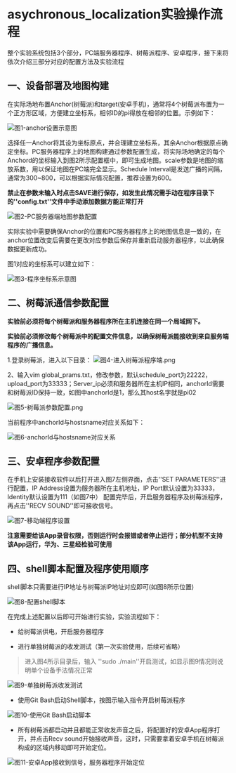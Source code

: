 # asychronous_localization实验操作流程

整个实验系统包括3个部分，PC端服务器程序、树莓派程序、安卓程序，接下来将依次介绍三部分对应的配置方法及实验流程

## 一、设备部署及地图构建

在实际场地布置Anchor(树莓派)和target(安卓手机)，通常将4个树莓派布置为一个正方形区域，方便建立坐标系，相邻ID的pi得放在相邻的位置。示例如下：

![图1-anchor设置示意图](https://upload-images.jianshu.io/upload_images/18861069-a7c54f8752869d67.png?imageMogr2/auto-orient/strip%7CimageView2/2/w/1240)

选择任一Anchor将其设为坐标原点，并合理建立坐标系，其余Anchor根据原点确定坐标。PC服务器程序上的地图构建通过参数配置生成，将实际场地确定的每个Anchord的坐标输入到图2所示配置框中，即可生成地图。scale参数是地图的缩放系数，用以保证地图在PC端完全显示。Schedule Interval是发送广播的间隔，通常为300~800，可以根据实际情况配置，推荐设置为600。

**禁止在参数未输入时点击SAVE进行保存，如发生此情况需手动在程序目录下的''config.txt''文件中手动添加数据方能正常打开**

![图2-PC服务器端地图参数配置](https://upload-images.jianshu.io/upload_images/18861069-698a72f7217c4a82.png?imageMogr2/auto-orient/strip%7CimageView2/2/w/1240)

实际实验中需要确保Anchor的位置和PC服务器程序上的地图信息是一致的，在anchor位置改变后需要在更改对应参数后保存并重新启动服务器程序，以此确保数据更新成功。

图1对应的坐标系可以建立如下：

![图3-程序坐标系示意图](https://upload-images.jianshu.io/upload_images/18861069-5acb1275b0294cf5.png?imageMogr2/auto-orient/strip%7CimageView2/2/w/1240)

## 二、树莓派通信参数配置
 
 **实验前必须将每个树莓派和服务器程序所在主机连接在同一个局域网下。**
 
**实验前必须修改每个树莓派中的配置文件信息，以确保树莓派能接收到来自服务端程序的广播信息。**

1.登录树莓派，进入以下目录：
![图4-进入树莓派程序端.png](https://upload-images.jianshu.io/upload_images/18861069-937e81db1064524e.png?imageMogr2/auto-orient/strip%7CimageView2/2/w/1240)

2、输入vim global_prams.txt，修改参数，默认schedule_port为22222，upload_port为33333；Server_ip必须和服务器所在主机IP相同，anchorId需要和树莓派ID保持一致，如图中anchorId是1，那么其host名字就是pi02  

![图5-树莓派参数配置.png](https://upload-images.jianshu.io/upload_images/18861069-28f7c4a5464c49b0.png?imageMogr2/auto-orient/strip%7CimageView2/2/w/1240)
  
当前程序中anchorId与hostsname对应关系如下：

![图6-anchorId与hostsname对应关系](https://upload-images.jianshu.io/upload_images/18861069-801a112265f000c4.png?imageMogr2/auto-orient/strip%7CimageView2/2/w/1240)

## 三、安卓程序参数配置

在手机上安装接收软件以后打开进入图7左侧界面，点击''SET PARAMETERS''进行配置，IP Address设置为服务器所在主机地址，IP Port默认设置为33333，Identity默认设置为111（如图7中）
配置完毕后，开启服务器程序及树莓派程序，再点击''RECV SOUND''即可接收信号。

![图7-移动端程序设置](https://upload-images.jianshu.io/upload_images/18861069-6f4db43e500da95f.png?imageMogr2/auto-orient/strip%7CimageView2/2/w/1240)

**注意需要给该App录音权限，否则运行时会报错或者停止运行；部分机型不支持该App运行，华为、三星经检验可使用**

## 四、shell脚本配置及程序使用顺序

shell脚本只需要进行IP地址与树莓派IP地址对应即可(如图8所示位置)

![图8-配置shell脚本](https://upload-images.jianshu.io/upload_images/18861069-530468d4a51b62c0.png?imageMogr2/auto-orient/strip%7CimageView2/2/w/1240)

在完成上述配置以后即可开始进行实验，实验流程如下：

* 给树莓派供电，开启服务器程序

* 进行单独树莓派的收发测试（第一次实验使用，后续可省略）

 >   进入图4所示目录后，输入 ''sudo ./main''开启测试，如显示图9情况则说明单个设备手法情况正常

![图9-单独树莓派收发测试](https://upload-images.jianshu.io/upload_images/18861069-a6a33800b7c10680.png?imageMogr2/auto-orient/strip%7CimageView2/2/w/1240)

* 使用Git Bash启动Shell脚本，按图示输入指令开启树莓派程序

![图10-使用Git Bash启动脚本](https://upload-images.jianshu.io/upload_images/18861069-5ad926b947c1b164.png?imageMogr2/auto-orient/strip%7CimageView2/2/w/1240)

* 所有树莓派都启动并且都能正常收发声音之后，将配置好的安卓App程序打开，并点击Recv sound开始接收声音，这时，只需要拿着安卓手机在树莓派构成的区域内移动即可开始定位。

![图11-安卓App接收到信号，服务器程序开始定位](https://upload-images.jianshu.io/upload_images/18861069-f1e0f32f6c0c31a8.png?imageMogr2/auto-orient/strip%7CimageView2/2/w/1240)


